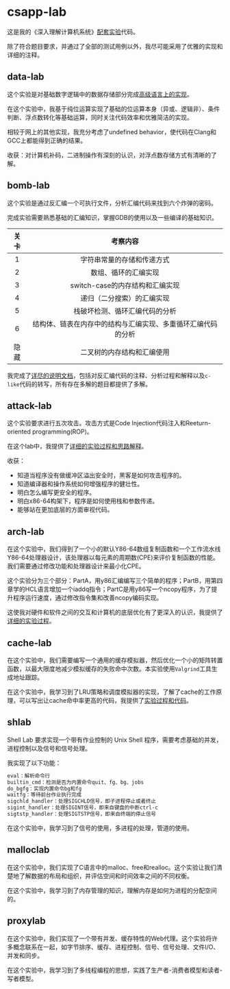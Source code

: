# csapp-lab

这是我的《深入理解计算机系统》[配套实验](http://csapp.cs.cmu.edu/3e/labs.html)代码。

除了符合题目要求，并通过了全部的测试用例以外，我尽可能采用了优雅的实现和详细的注释。

## data-lab

这个实验是对基础数字逻辑中的数据存储部分完成[高级语言上的实现](datalab/bits.c)。

在这个实验中，我基于纯位运算实现了基础的位运算本身（异或、逻辑非）、条件判断、浮点数转化等基础运算，同时关注代码效率和优雅简洁的实现。

相较于网上的其他实现，我充分考虑了undefined behavior，使代码在Clang和GCC上都能得到正确的结果。

收获：对计算机补码，二进制操作有深刻的认识，对浮点数存储方式有清晰的了解。

## bomb-lab

这个实验是通过反汇编一个可执行文件，分析汇编代码来找到六个炸弹的密码。

完成实验需要熟悉基础的汇编知识，掌握GDB的使用以及一些编译的基础知识。

| 关卡  |                           考察内容                           |
| :---: | :----------------------------------------------------------: |
|   1   |                  字符串常量的存储和传递方式                  |
|   2   |                     数组、循环的汇编实现                     |
|   3   |               switch-case的内存结构和汇编实现                |
|   4   |                  递归（二分搜索）的汇编实现                  |
|   5   |                栈破坏检测、循环汇编代码的分析                |
|   6   | 结构体、链表在内存中的结构与汇编实现、多重循环汇编代码的分析 |
| 隐藏  |                  二叉树的内存结构和汇编使用                  |

我完成了[详尽的说明文档](bomblab/README.md)，包括对反汇编代码的注释、分析过程和解释以及`c-like`代码的转写，所有存在多解的题目都提供了多解。

## attack-lab

这个实验要求进行五次攻击。攻击方式是Code Injection代码注入和Reeturn-oriented programming(ROP)。

在这个lab中，我提供了[详细的实验过程和思路解释](attacklab/readme.md)。

收获：

- 知道当程序没有做缓冲区溢出安全时，黑客是如何攻击程序的。
- 知道编译器和操作系统如何增强程序的健壮性。
- 明白怎么编写更安全的程序。
- 明白x86-64构架下，程序是如何使用栈和参数传递。
- 能够站在更加底层的方面审视代码。

## arch-lab

在这个实验中，我们得到了一个小的默认Y86-64数组复制函数和一个工作流水线Y86-64处理器设计，该处理器以每元素的周期数(CPE)来评价复制函数的性能。我们需要通过修改功能和处理器设计来最小化CPE。

这个实验分为三个部分：PartA，用y86汇编编写三个简单的程序；PartB，用第四章学的HCL语言增加一个iaddq指令；PartC是用y86写一个ncopy程序，为了提升程序运行速度，通过修改指令集和改善ncopy编码实现。

这使我对硬件和软件之间的交互和计算机的底层优化有了更深入的认识，我提供了[详细的实验过程](archlab/readme.md)。

## cache-lab

在这个实验中，我们需要编写一个通用的缓存模拟器，然后优化一个小的矩阵转置函数，以最大限度地减少模拟缓存的失败命中次数。本实验使用`Valgrind`工具生成地址跟踪。

在这个实验中，我学习到了LRU策略和调度模拟器的实现，了解了cache的工作原理，可以写出让cache命中率更高的代码，我提供了[实验过程和代码](cachelab/readme.md)。

## shlab

Shell Lab 要求实现一个带有作业控制的 Unix Shell 程序，需要考虑基础的并发，进程控制以及信号和信号处理。

我实现了以下功能：

```bash
eval：解析命令行
builtin_cmd：检测是否为内置命令quit、fg、bg、jobs
do_bgfg：实现内置命令bg和fg
waitfg：等待前台作业执行完成
sigchld_handler：处理SIGCHLD信号，即子进程停止或者终止
sigint_handler：处理SIGINT信号，即来自键盘的中断ctrl-c
sigtstp_handler：处理SIGTSTP信号，即来自终端的停止信号
```

在这个实验中，我学习到了信号的使用，多进程的处理，管道的使用。

## malloclab

在这个实验中，我们实现了C语言中的malloc、free和realloc。这个实验让我们清楚地了解数据的布局和组织，并评估空间和时间效率之间的不同权衡。

在这个实验中，我学习到了内存管理的知识，理解内存是如何为进程的分配空间的。

## proxylab

在这个实验中，我们实现了一个带有并发、缓存特性的Web代理。这个实验将许多概念联系在一起，如字节排序、缓存、进程控制、信号、信号处理、文件I/O、并发和同步。

在这个实验中，我学习到了多线程编程的思想，实践了生产者-消费者模型和读者-写者模型。